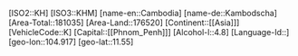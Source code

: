 ﻿---
location: [11.55,104.917]
type: Country
tags:
- geo/Country

SpocWebEntityId: 26936
isDeleted: false
confidential: public

---
[ISO2::KH]
[ISO3::KHM]
[name-en::Cambodia]
[name-de::Kambodscha]
[Area-Total::181035]
[Area-Land::176520]
[Continent::[[Asia]]]
[VehicleCode::K]
[Capital::[[Phnom_Penh]]]
[Alcohol-l::4.8]
[Language-Id::]
[geo-lon::104.917]
[geo-lat::11.55]


